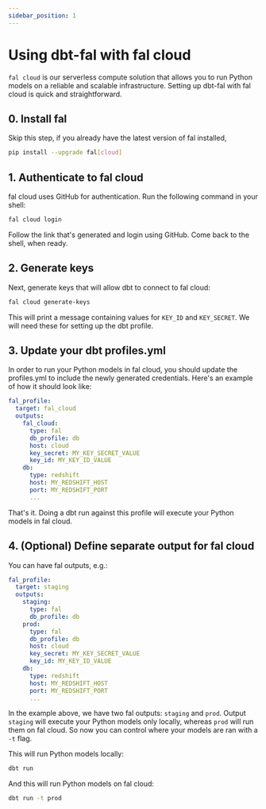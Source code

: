 ```yaml
---
sidebar_position: 1
---
```


# Using dbt-fal with fal cloud

`fal cloud` is our serverless compute solution that allows you to run Python models on a reliable and scalable infrastructure. Setting up dbt-fal with fal cloud is quick and straightforward.

## 0. Install fal

Skip this step, if you already have the latest version of fal installed,

```bash
pip install --upgrade fal[cloud]
```

## 1. Authenticate to fal cloud

fal cloud uses GitHub for authentication. Run the following command in your shell:

```bash
fal cloud login
```

Follow the link that's generated and login using GitHub. Come back to the shell, when ready.

## 2. Generate keys

Next, generate keys that will allow dbt to connect to fal cloud:

```bash
fal cloud generate-keys
```

This will print a message containing values for `KEY_ID` and `KEY_SECRET`. We will need these for setting up the dbt profile.

## 3. Update your dbt profiles.yml

In order to run your Python models in fal cloud, you should update the profiles.yml to include the newly generated credentials. Here's an example of how it should look like:

```yaml
fal_profile:
  target: fal_cloud
  outputs:
    fal_cloud:
      type: fal
      db_profile: db
      host: cloud
      key_secret: MY_KEY_SECRET_VALUE
      key_id: MY_KEY_ID_VALUE
    db:
      type: redshift
      host: MY_REDSHIFT_HOST
      port: MY_REDSHIFT_PORT
      ...
```

That's it. Doing a dbt run against this profile will execute your Python models in fal cloud.

## 4. (Optional) Define separate output for fal cloud

You can have fal outputs, e.g.:

```yaml
fal_profile:
  target: staging
  outputs:
    staging:
      type: fal
      db_profile: db
    prod:
      type: fal
      db_profile: db
      host: cloud
      key_secret: MY_KEY_SECRET_VALUE
      key_id: MY_KEY_ID_VALUE
    db:
      type: redshift
      host: MY_REDSHIFT_HOST
      port: MY_REDSHIFT_PORT
      ...
```

In the example above, we have two fal outputs: `staging` and `prod`. Output `staging` will execute your Python models only locally, whereas `prod` will run them on fal cloud. So now you can control where your models are ran with a `-t` flag.

This will run Python models locally:

```bash
dbt run
```

And this will run Python models on fal cloud:

```bash
dbt run -t prod
```
